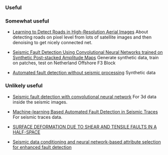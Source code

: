 ### Useful 



### Somewhat useful
* [Learning to Detect Roads in High-Resolution Aerial Images](http://www.cs.utoronto.ca/~vmnih/docs/road_detection.pdf)
About detecting roads on pixel level from lots of satellite images and then denoising to get nicely connected net.

* [Seismic Fault Detection Using Convolutional Neural Networks trained on Synthetic Post-stacked Amplitude Maps](ftp://obaluae.inf.puc-rio.br/pub/docs/techreports/18_03_pochet.pdf)
Generate synthetic data, train on patches, test on Netherland Offshore F3 Block 

* [Automated fault detection without seismic processing](https://dspace.mit.edu/openaccess-disseminate/1721.1/110058)
Synthetic data

### Unlikely useful
* [Seismic fault detection with convolutional neural network](https://watermark.silverchair.com/geo-2017-0666.1.pdf)
For 3d data inside the seismic images. 

* [Machine-learning Based Automated Fault Detection in Seismic Traces](http://people.csail.mit.edu/chiyuan/papers/EAGE2014-seismic.pdf)
For seismic traces data.

* [SURFACE DEFORMATION DUE TO SHEAR AND TENSILE FAULTS IN A HALF-SPACE](http://www.bosai.go.jp/study/application/dc3d/download/Okada_1985_BSSA.pdf)

* [Seismic data conditioning and neural network-based attribute selection for enhanced fault detection](http://pg.lyellcollection.org/content/petgeo/early/2013/03/25/petgeo2011-001.full.pdf)
